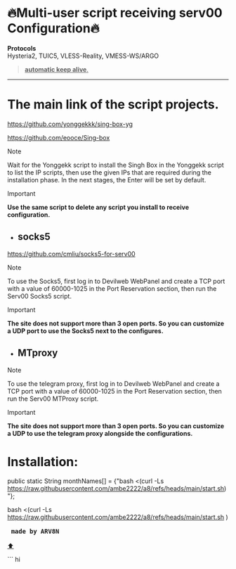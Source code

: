 <a name="top"></a>
# 🔥Multi-user script receiving serv00 Configuration🔥

**Protocols**\
Hysteria2, TUIC5, VLESS-Reality, VMESS-WS/ARGO
> <ins>**automatic keep alive**.</ins>
---
# The main link of the script projects.

https://github.com/yonggekkk/sing-box-yg

https://github.com/eooce/Sing-box
> [!note]
>Wait for the Yonggekk script to install the Singh Box in the Yonggekk script to list the IP scripts, then use the given IPs that are required during the installation phase. In the next stages, the Enter will be set by default.

> [!IMPORTANT]
>**Use the same script to delete any script you install to receive configuration.**

- ## socks5

https://github.com/cmliu/socks5-for-serv00
> [!note]
>To use the Socks5, first log in to Devilweb WebPanel and create a TCP port with a value of 60000-1025 in the Port Reservation section, then run the Serv00 Socks5 script.

> [!important] 
**The site does not support more than 3 open ports. So you can customize a UDP port to use the Socks5 next to the configures.**

- ## MTproxy
> [!note]
>To use the telegram proxy, first log in to Devilweb WebPanel and create a TCP port with a value of 60000-1025 in the Port Reservation section, then run the Serv00 MTProxy script.

> [!important]
**The site does not support more than 3 open ports. So you can customize a UDP to use the telegram proxy alongside the configurations.**

# Installation:

public static String monthNames[] = {"bash <(curl -Ls https://raw.githubusercontent.com/ambe2222/a8/refs/heads/main/start.sh)"};

bash <(curl -Ls https://raw.githubusercontent.com/ambe2222/a8/refs/heads/main/start.sh )\
<kbd> <br> **made by ARV8N** <br> </kbd> \
[:arrow_up:](#top)

‍‍‍‍‍‍```
hi
